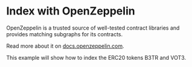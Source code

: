 # Index with OpenZeppelin

OpenZeppelin is a trusted source of well-tested contract libraries and provides matching subgraphs for its contracts.

Read more about it on [docs.openzeppelin.com](https://docs.openzeppelin.com/subgraphs/0.1.x/).

This example will show how to index the ERC20 tokens B3TR and VOT3.
